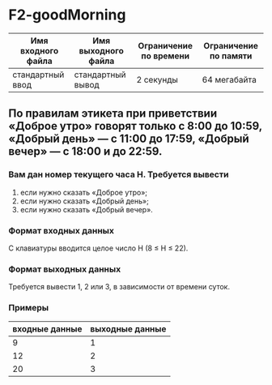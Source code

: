 # F2-goodMorning

|Имя входного файла|Имя выходного файла|Ограничение по времени|Ограничение по памяти|
|-|-|-|-|
|стандартный ввод|стандартный вывод|2 секунды|64 мегабайта|

## По правилам этикета при приветствии «Доброе утро» говорят только с 8:00 до 10:59, «Добрый день» — с 11:00 до 17:59, «Добрый вечер» — с 18:00 и до 22:59.
### Вам дан номер текущего часа H. Требуется вывести
1. если нужно сказать «Доброе утро»;
2. если нужно сказать «Добрый день»;
3. если нужно сказать «Добрый вечер».
### Формат входных данных
С клавиатуры вводится целое число H (8 ≤ H ≤ 22).
### Формат выходных данных
Требуется вывести 1, 2 или 3, в зависимости от времени суток.
### Примеры
|входные данные|выходные данные|
|-|-|
|9|1|
|12|2|
|20|3|
